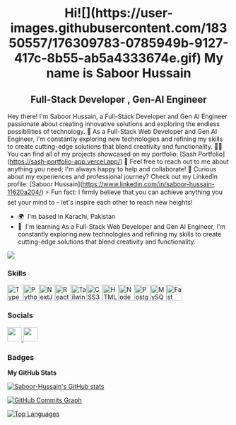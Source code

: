 <h1 align="center">Hi![](https://user-images.githubusercontent.com/18350557/176309783-0785949b-9127-417c-8b55-ab5a4333674e.gif) My name is Saboor Hussain</h1>

<h2 align= "center">Full-Stack Developer , Gen-AI Engineer</h2>

Hey there! I'm Saboor Hussain, a Full-Stack Developer and Gen AI Engineer passionate about creating innovative solutions and exploring the endless possibilities of technology. 🌱 As a Full-Stack Web Developer and Gen AI Engineer, I'm constantly exploring new technologies and refining my skills to create cutting-edge solutions that blend creativity and functionality. 👨‍💻 You can find all of my projects showcased on my portfolio: \[Sash Portfolio\](https://sash-portfolio-app.vercel.app/) 💬 Feel free to reach out to me about anything you need; I'm always happy to help and collaborate! 📄 Curious about my experiences and professional journey? Check out my LinkedIn profile: \[Saboor Hussain\](https://www.linkedin.com/in/saboor-hussain-11620a204/) ⚡ Fun fact: I firmly believe that you can achieve anything you set your mind to – let's inspire each other to reach new heights!

- 🌍  I'm based in Karachi, Pakistan
- 🧠  I'm learning As a Full-Stack Web Developer and Gen AI Engineer, I'm constantly exploring new technologies and refining my skills to create cutting-edge solutions that blend creativity and functionality.

<a href="https://www.github.com/Saboor-Hussain" target="_blank" rel="noreferrer"><img
src="https://img.shields.io/github/followers/Saboor-Hussain?logo=github&style=for-the-badge&color=0891b2&labelColor=1c1917" /></a>

### Skills

<p align="left">
<a href="https://www.typescriptlang.org/" target="_blank" rel="noreferrer"><img src="https://raw.githubusercontent.com/danielcranney/readme-generator/main/public/icons/skills/typescript-colored.svg" width="36" height="36" alt="TypeScript" /></a><a href="https://www.python.org/" target="_blank" rel="noreferrer"><img src="https://raw.githubusercontent.com/danielcranney/readme-generator/main/public/icons/skills/python-colored.svg" width="36" height="36" alt="Python" /></a><a href="https://nextjs.org/docs" target="_blank" rel="noreferrer"><img src="https://raw.githubusercontent.com/danielcranney/readme-generator/main/public/icons/skills/nextjs-colored.svg" width="36" height="36" alt="NextJs" /></a><a href="https://reactjs.org/" target="_blank" rel="noreferrer"><img src="https://raw.githubusercontent.com/danielcranney/readme-generator/main/public/icons/skills/react-colored.svg" width="36" height="36" alt="React" /></a><a href="https://tailwindcss.com/" target="_blank" rel="noreferrer"><img src="https://raw.githubusercontent.com/danielcranney/readme-generator/main/public/icons/skills/tailwindcss-colored.svg" width="36" height="36" alt="TailwindCSS" /></a><a href="https://www.w3.org/TR/CSS/#css" target="_blank" rel="noreferrer"><img src="https://raw.githubusercontent.com/danielcranney/readme-generator/main/public/icons/skills/css3-colored.svg" width="36" height="36" alt="CSS3" /></a><a href="https://developer.mozilla.org/en-US/docs/Glossary/HTML5" target="_blank" rel="noreferrer"><img src="https://raw.githubusercontent.com/danielcranney/readme-generator/main/public/icons/skills/html5-colored.svg" width="36" height="36" alt="HTML5" /></a><a href="https://nodejs.org/en/" target="_blank" rel="noreferrer"><img src="https://raw.githubusercontent.com/danielcranney/readme-generator/main/public/icons/skills/nodejs-colored.svg" width="36" height="36" alt="NodeJS" /></a><a href="https://www.postgresql.org/" target="_blank" rel="noreferrer"><img src="https://raw.githubusercontent.com/danielcranney/readme-generator/main/public/icons/skills/postgresql-colored.svg" width="36" height="36" alt="PostgreSQL" /></a><a href="https://www.mysql.com/" target="_blank" rel="noreferrer"><img src="https://raw.githubusercontent.com/danielcranney/readme-generator/main/public/icons/skills/mysql-colored.svg" width="36" height="36" alt="MySQL" /></a><a href="https://fastapi.tiangolo.com/" target="_blank" rel="noreferrer"><img src="https://raw.githubusercontent.com/danielcranney/readme-generator/main/public/icons/skills/fastapi-colored.svg" width="36" height="36" alt="Fast API" /></a>
</p>

### Socials

<p align="left"> <a href="https://www.github.com/Saboor-Hussain" target="_blank" rel="noreferrer"> <picture> <source media="(prefers-color-scheme: dark)" srcset="https://raw.githubusercontent.com/danielcranney/readme-generator/main/public/icons/socials/github-dark.svg" /> <source media="(prefers-color-scheme: light)" srcset="https://raw.githubusercontent.com/danielcranney/readme-generator/main/public/icons/socials/github.svg" /> <img src="https://raw.githubusercontent.com/danielcranney/readme-generator/main/public/icons/socials/github.svg" width="32" height="32" /> </picture> </a> <a href="https://www.linkedin.com/in/saboor-hussain-11620a204/" target="_blank" rel="noreferrer"> <picture> <source media="(prefers-color-scheme: dark)" srcset="https://raw.githubusercontent.com/danielcranney/readme-generator/main/public/icons/socials/linkedin-dark.svg" /> <source media="(prefers-color-scheme: light)" srcset="https://raw.githubusercontent.com/danielcranney/readme-generator/main/public/icons/socials/linkedin.svg" /> <img src="https://raw.githubusercontent.com/danielcranney/readme-generator/main/public/icons/socials/linkedin.svg" width="32" height="32" /> </picture> </a></p>

### Badges

<b>My GitHub Stats</b>

<a href="http://www.github.com/Saboor-Hussain"><img src="https://github-readme-stats.vercel.app/api?username=Saboor-Hussain&show_icons=true&hide=stars,&count_private=true&title_color=0891b2&text_color=facc15&icon_color=0891b2&bg_color=1c1917&hide_border=true&show_icons=true" alt="Saboor-Hussain's GitHub stats" /></a>

<a href="http://www.github.com/Saboor-Hussain"><img src="https://github-readme-activity-graph.cyclic.app/graph?username=Saboor-Hussain&bg_color=1c1917&color=facc15&line=0891b2&point=facc15&area_color=1c1917&area=true&hide_border=true&custom_title=GitHub%20Commits%20Graph" alt="GitHub Commits Graph" /></a>

<a href="https://github.com/Saboor-Hussain" align="left"><img src="https://github-readme-stats.vercel.app/api/top-langs/?username=Saboor-Hussain&langs_count=10&title_color=0891b2&text_color=facc15&icon_color=0891b2&bg_color=1c1917&hide_border=true&locale=en&custom_title=Top%20%Languages" alt="Top Languages" /></a>
